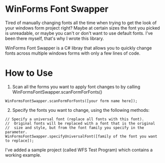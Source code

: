# WinForms Font Swapper
 

Tired of manually changing fonts all the time when trying to get the look of your windows form project right?
Maybe at certain sizes the font you picked is unreadable, or maybe you can't or don't want to use default
fonts. I've been there myself, that's why I wrote this library.

WinForms Font Swapper is a C# libray that allows you to quickly change fonts across multiple windows forms with only a
few lines of code. 

# How to Use

1. Scan all the forms you want to apply font changes to by calling WinFormsFontSwapper.scanFormForFonts()
```
WinFormsFontSwapper.scanFormForFonts([your form name here]);
```

2. Specify the fonts you want to change, using the following methods:
```
// Specify a universal font (replace all fonts with this font).
// 	Original fonts will be replaced with a font that is the original 
// 	size and style, but from the font family you specify in the parameter.
WinFormsFontSwapper.specifyUniversalFont([family of the font you want to replace]);

```

I've added a sample project (called WFS Test Program) which contains a working example.